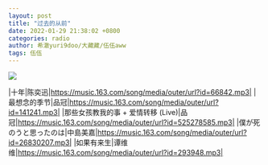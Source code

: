```yaml
---
layout: post
title: "过去的从前"
date: 2022-01-29 21:38:02 +0800
categories: radio
author: 希澈yuri9doo/大藏藏/伍伍aww
tags: 伍伍
---
```

![]({{site.baseurl}}/images/cover_20220129.jpg)

|十年|陈奕迅|https://music.163.com/song/media/outer/url?id=66842.mp3|
|最想念的季节|品冠|https://music.163.com/song/media/outer/url?id=141241.mp3|
|那些女孩教我的事 + 爱情转移 (Live)|品冠|https://music.163.com/song/media/outer/url?id=525278585.mp3|
|僕が死のうと思ったのは|中島美嘉|https://music.163.com/song/media/outer/url?id=26830207.mp3|
|如果有来生|谭维维|https://music.163.com/song/media/outer/url?id=293948.mp3|

